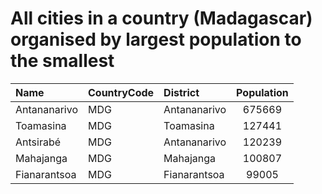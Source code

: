 # All cities in a country (Madagascar) organised by largest population to the smallest

| Name | CountryCode | District | Population |
| :--- | :--- | :--- | :---: |
|Antananarivo|MDG|Antananarivo|675669|
|Toamasina|MDG|Toamasina|127441|
|Antsirabé|MDG|Antananarivo|120239|
|Mahajanga|MDG|Mahajanga|100807|
|Fianarantsoa|MDG|Fianarantsoa|99005|
